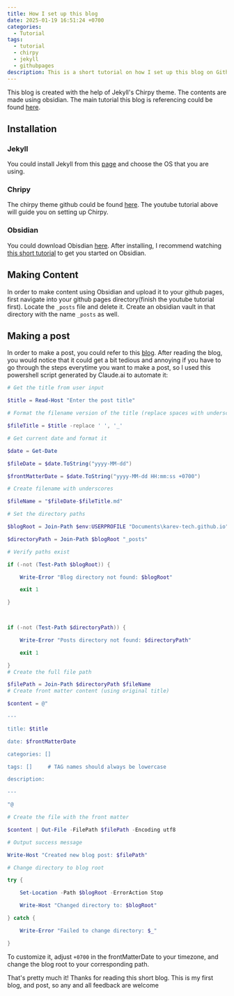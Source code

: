 ```yaml
---
title: How I set up this blog
date: 2025-01-19 16:51:24 +0700
categories:
  - Tutorial
tags:
  - tutorial
  - chirpy
  - jekyll
  - githubpages
description: This is a short tutorial on how I set up this blog on Github Pages with Jekyll
---
```

This blog is created with the help of Jekyll's Chirpy theme. The contents are made using obsidian. The main tutorial this blog is referencing could be found [here](https://www.youtube.com/watch?v=fX8d3SgdTbo).

## Installation
### Jekyll
You could install Jekyll from this [page](https://jekyllrb.com/docs/installation/) and choose the OS that you are using.
### Chripy
The chirpy theme github could be found [here](https://github.com/cotes2020/chirpy-starter). The youtube tutorial above will guide you on setting up Chirpy.
### Obsidian
You could download Obisdian [here](https://obsidian.md/). After installing, I recommend watching [this short tutorial](https://www.youtube.com/watch?v=3ccktMJ1YHI&t=650s) to get you started on Obsidian.

## Making Content

In order to make content using Obsidian and upload it to your github pages, first navigate into your github pages directory(finish the youtube tutorial first). Locate the `_posts` file and delete it. Create an obsidian vault in that directory with the name `_posts` as well.

## Making a post
In order to make a post, you could refer to this [blog](https://chirpy.cotes.page/posts/write-a-new-post/). After reading the blog, you would notice that it could get a bit tedious and annoying if you have to go through the steps everytime you want to make a post, so I used this powershell script generated by Claude.ai to automate it:
```powershell
# Get the title from user input

$title = Read-Host "Enter the post title"

# Format the filename version of the title (replace spaces with underscores)

$fileTitle = $title -replace ' ', '_'

# Get current date and format it

$date = Get-Date

$fileDate = $date.ToString("yyyy-MM-dd")

$frontMatterDate = $date.ToString("yyyy-MM-dd HH:mm:ss +0700")

# Create filename with underscores

$fileName = "$fileDate-$fileTitle.md"

# Set the directory paths

$blogRoot = Join-Path $env:USERPROFILE "Documents\karev-tech.github.io"

$directoryPath = Join-Path $blogRoot "_posts"

# Verify paths exist

if (-not (Test-Path $blogRoot)) {

    Write-Error "Blog directory not found: $blogRoot"

    exit 1

}

  

if (-not (Test-Path $directoryPath)) {

    Write-Error "Posts directory not found: $directoryPath"

    exit 1

}
# Create the full file path

$filePath = Join-Path $directoryPath $fileName
# Create front matter content (using original title)

$content = @"

---

title: $title

date: $frontMatterDate

categories: []

tags: []     # TAG names should always be lowercase

description:

---

"@

# Create the file with the front matter

$content | Out-File -FilePath $filePath -Encoding utf8

# Output success message

Write-Host "Created new blog post: $filePath"

# Change directory to blog root

try {

    Set-Location -Path $blogRoot -ErrorAction Stop

    Write-Host "Changed directory to: $blogRoot"

} catch {

    Write-Error "Failed to change directory: $_"

}
```

To customize it, adjust `+0700` in the frontMatterDate to your timezone, and change the blog root to your corresponding path. 


That's pretty much it! Thanks for reading this short blog. This is my first blog, and post, so any and all feedback are welcome




